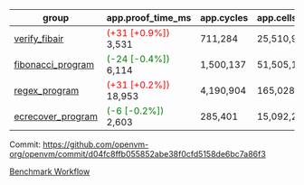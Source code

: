 | group | app.proof_time_ms | app.cycles | app.cells_used | leaf.proof_time_ms | leaf.cycles | leaf.cells_used |
| -- | -- | -- | -- | -- | -- | -- |
| [verify_fibair](https://github.com/openvm-org/openvm/blob/benchmark-results/benchmarks-pr/1227/verify_fibair-d04fc8ffb055852abe38f0cfd5158de6bc7a86f3.md) |<span style='color: red'>(+31 [+0.9%])</span> 3,531 |  711,284 |  25,510,945 |- | - | - |
| [fibonacci_program](https://github.com/openvm-org/openvm/blob/benchmark-results/benchmarks-pr/1227/fibonacci-d04fc8ffb055852abe38f0cfd5158de6bc7a86f3.md) |<span style='color: green'>(-24 [-0.4%])</span> 6,114 |  1,500,137 |  51,505,102 |- | - | - |
| [regex_program](https://github.com/openvm-org/openvm/blob/benchmark-results/benchmarks-pr/1227/regex-d04fc8ffb055852abe38f0cfd5158de6bc7a86f3.md) |<span style='color: red'>(+31 [+0.2%])</span> 18,953 |  4,190,904 |  165,028,173 |- | - | - |
| [ecrecover_program](https://github.com/openvm-org/openvm/blob/benchmark-results/benchmarks-pr/1227/ecrecover-d04fc8ffb055852abe38f0cfd5158de6bc7a86f3.md) |<span style='color: green'>(-6 [-0.2%])</span> 2,603 |  285,401 |  15,092,297 |- | - | - |


Commit: https://github.com/openvm-org/openvm/commit/d04fc8ffb055852abe38f0cfd5158de6bc7a86f3

[Benchmark Workflow](https://github.com/openvm-org/openvm/actions/runs/12822284862)

